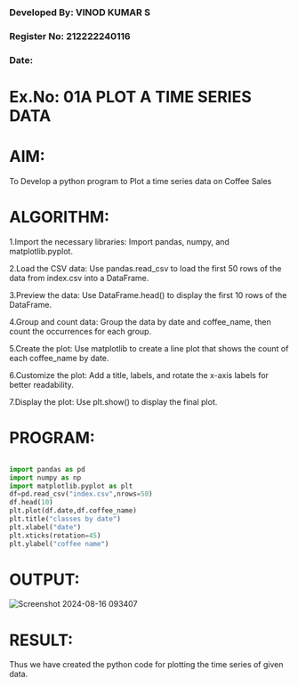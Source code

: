 ### Developed By: VINOD KUMAR S
### Register No: 212222240116
### Date:

# Ex.No: 01A PLOT A TIME SERIES DATA

# AIM:
To Develop a python program to Plot a time series data on Coffee Sales

# ALGORITHM:
 1.Import the necessary libraries: Import pandas, numpy, and matplotlib.pyplot.
 
 2.Load the CSV data: Use pandas.read_csv to load the first 50 rows of the data from index.csv into a DataFrame.
 
 3.Preview the data: Use DataFrame.head() to display the first 10 rows of the DataFrame.
 
 4.Group and count data: Group the data by date and coffee_name, then count the occurrences for each group.
 
 5.Create the plot: Use matplotlib to create a line plot that shows the count of each coffee_name by date.
 
 6.Customize the plot: Add a title, labels, and rotate the x-axis labels for better readability.
 
 7.Display the plot: Use plt.show() to display the final plot.

# PROGRAM:
```python

import pandas as pd
import numpy as np
import matplotlib.pyplot as plt
df=pd.read_csv("index.csv",nrows=50)
df.head(10)
plt.plot(df.date,df.coffee_name)
plt.title("classes by date")
plt.xlabel("date")
plt.xticks(rotation=45)
plt.ylabel("coffee name")

```


# OUTPUT:

![Screenshot 2024-08-16 093407](https://github.com/user-attachments/assets/f00d4b00-d8dc-434e-971b-3531dc889ebb)


# RESULT:
Thus we have created the python code for plotting the time series of given data.
